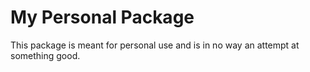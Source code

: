 # My Personal Package

This package is meant for personal use and is in no way an attempt at something good.